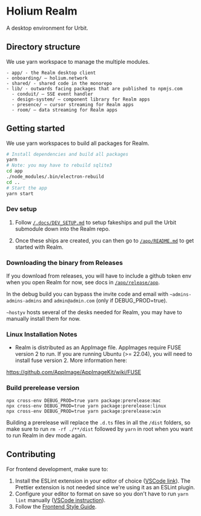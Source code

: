 # Holium Realm

A desktop environment for Urbit.

## Directory structure

We use yarn workspace to manage the multiple modules.

```
- app/ - the Realm desktop client
- onboarding/ – holium.network
- shared/ - shared code in the monorepo
- lib/ - outwards facing packages that are published to npmjs.com
  - conduit/ – SSE event handler
  - design-system/ – component library for Realm apps
  - presence/ – cursor streaming for Realm apps
  - room/ – data streaming for Realm apps
```

## Getting started

We use yarn workspaces to build all packages for Realm.

```zsh
# Install dependencies and build all packages
yarn
# Note: you may have to rebuild sqlite3
cd app
./node_modules/.bin/electron-rebuild
cd ..
# Start the app
yarn start
```

### Dev setup

1. Follow [`/.docs/DEV_SETUP.md`](/.docs/DEV_SETUP.md) to setup fakeships and pull the Urbit submodule down into the Realm repo.

2. Once these ships are created, you can then go to [`/app/README.md`](/app/README.md) to get started with Realm.

### Downloading the binary from Releases

If you download from releases, you will have to include a github token env when you open Realm for now, see docs in [`/app/release/app`](https://github.com/holium/realm/tree/main/app/release/app/README.md).

In the debug build you can bypass the invite code and email with `~admins-admins-admins` and `admin@admin.com` (only if DEBUG_PROD=true).

`~hostyv` hosts several of the desks needed for Realm, you may have to manually install them for now.

### Linux Installation Notes

- Realm is distributed as an AppImage file. AppImages require FUSE version 2 to run. If you are running Ubuntu (>= 22.04), you will need to install fuse version 2. More information here:

https://github.com/AppImage/AppImageKit/wiki/FUSE

### Build prerelease version

```
npx cross-env DEBUG_PROD=true yarn package:prerelease:mac
npx cross-env DEBUG_PROD=true yarn package:prerelease:linux
npx cross-env DEBUG_PROD=true yarn package:prerelease:win
```

Building a prerelease will replace the `.d.ts` files in all the `/dist` folders, so make sure to run `rm -rf ./**/dist` followed by `yarn` in root when you want to run Realm in dev mode again.

## Contributing

For frontend development, make sure to:

1. Install the ESLint extension in your editor of choice ([VSCode link](https://marketplace.visualstudio.com/items?itemName=dbaeumer.vscode-eslint)). The Prettier extension is not needed since we're using it as an ESLint plugin.
2. Configure your editor to format on save so you don't have to run `yarn lint` manually ([VSCode instruction](https://code.visualstudio.com/updates/v1_6#_format-on-save)).
3. Follow the [Frontend Style Guide](./.docs/FRONTEND.md).
